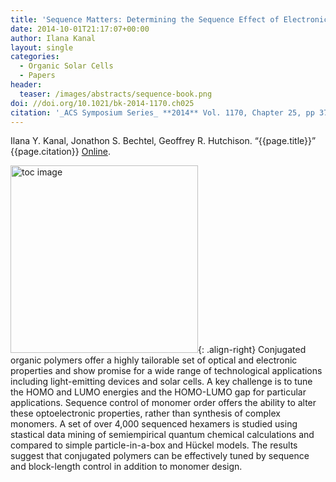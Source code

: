 ```yaml
---
title: 'Sequence Matters: Determining the Sequence Effect of Electronic Structure Properties in π-Conjugated Polymers'
date: 2014-10-01T21:17:07+00:00
author: Ilana Kanal
layout: single
categories:
  - Organic Solar Cells
  - Papers
header:
  teaser: /images/abstracts/sequence-book.png
doi: //doi.org/10.1021/bk-2014-1170.ch025
citation: '_ACS Symposium Series_ **2014** Vol. 1170, Chapter 25, pp 379–393.'
---
```

Ilana Y. Kanal, Jonathon S. Bechtel, Geoffrey R. Hutchison. &#8220;{{page.title}}&#8221; {{page.citation}} [Online]({{page.doi}}).

<!--more-->

<img alt="toc image" src="{{ page.header.teaser }}" width="300 px">{: .align-right}
Conjugated organic polymers offer a highly tailorable set of optical and electronic properties and show promise for a wide range of technological applications including light-emitting devices and solar cells. A key challenge is to tune the HOMO and LUMO energies and the HOMO-LUMO gap for particular applications. Sequence control of monomer order offers the ability to alter these optoelectronic properties, rather than synthesis of complex monomers. A set of over 4,000 sequenced hexamers is studied using stastical data mining of semiempirical quantum chemical calculations and compared to simple particle-in-a-box and Hückel models. The results suggest that conjugated polymers can be effectively tuned by sequence and block-length control in addition to monomer design.
